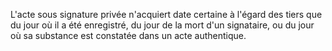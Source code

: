 L'acte sous signature privée n'acquiert date certaine à l'égard des tiers que du jour où il a été enregistré, du jour de la mort d'un signataire, ou du jour où sa substance est constatée dans un acte authentique.
